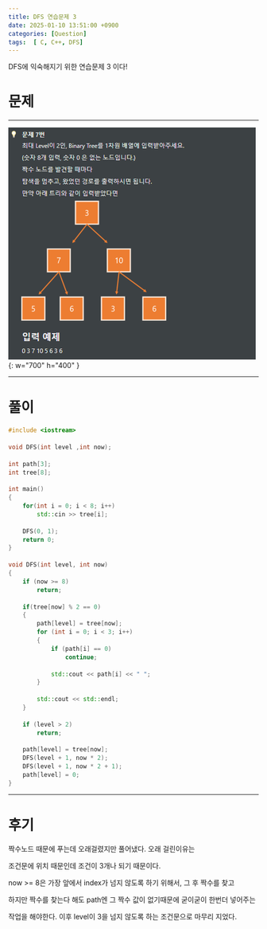 ```yaml
---
title: DFS 연습문제 3
date: 2025-01-10 13:51:00 +0900
categories: [Question]  
tags:  [ C, C++, DFS]
---
```


DFS에 익숙해지기 위한 연습문제 3 이다!

# 문제   
---------------------------------------
![Desktop View](/assets/img/dfs3.png){: w="700" h="400" }

---------------------------------------

# 풀이

```c++
#include <iostream>

void DFS(int level ,int now);

int path[3];
int tree[8];

int main()
{
    for(int i = 0; i < 8; i++)
        std::cin >> tree[i];
    
    DFS(0, 1);    
    return 0;
}
 
void DFS(int level, int now)
{
    if (now >= 8)
        return;
    
    if(tree[now] % 2 == 0)
    {
        path[level] = tree[now];
        for (int i = 0; i < 3; i++)
        {
        	if (path[i] == 0)
        		continue;
        
        	std::cout << path[i] << " ";
        }
        
        std::cout << std::endl;
    }
    
    if (level > 2)	
        return;	
    
    path[level] = tree[now];
    DFS(level + 1, now * 2);
    DFS(level + 1, now * 2 + 1);
    path[level] = 0;
}
```
---------------------------------------

# 후기

짝수노드 때문에 푸는데 오래걸렸지만 풀어냈다. 오래 걸린이유는

조건문에 위치 때문인데 조건이 3개나 되기 때문이다.

now >= 8은 가장 앞에서 index가 넘지 않도록 하기 위해서, 그 후 짝수를 찾고

하지만 짝수를 찾는다 해도 path엔 그 짝수 값이 없기때문에 굳이굳이 한번더 넣어주는

작업을 해야한다. 이후 level이 3을 넘지 않도록 하는 조건문으로 마무리 지었다.
